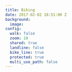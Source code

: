 ```yaml
---
title: Biking
date: 2017-02-02 18:51:00 Z
background:
  image: 
config:
  walk: false
  zoom: 10
  shared: true
  landline: false
  bike_line: true
  protected: true
  multi_use_path: false
---
```


